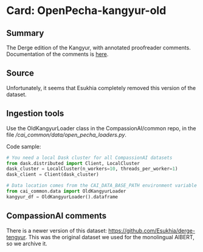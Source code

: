 # Card: OpenPecha-kangyur-old

## Summary

The Derge edition of the Kangyur, with annotated proofreader comments. Documentation of the comments is [here](https://github.com/OpenPecha/P000001/blob/master/docs/README.md).

## Source

Unfortunately, it seems that Esukhia completely removed this version of the dataset.

## Ingestion tools

Use the OldKangyurLoader class in the CompassionAI/common repo, in the file _/cai_common/data/open_pecha_loaders.py_.

Code sample:

```python
# You need a local Dask cluster for all CompassionAI datasets
from dask.distributed import Client, LocalCluster
dask_cluster = LocalCluster(n_workers=10, threads_per_worker=1)
dask_client = Client(dask_cluster)

# Data location comes from the CAI_DATA_BASE_PATH environment variable
from cai_common.data import OldKangyurLoader
kangyur_df = OldKangyurLoader().dataframe
```

## CompassionAI comments

There is a newer version of this dataset: <https://github.com/Esukhia/derge-tengyur>. This was the original dataset we used for the monolingual AlBERT, so we archive it.
